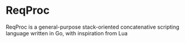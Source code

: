 # ReqProc

ReqProc is a general-purpose stack-oriented concatenative scripting language written in Go, with inspiration from Lua
